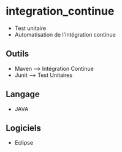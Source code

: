 # integration_continue

- Test unitaire
- Automatisation de l'intégration continue 

## Outils 

- Maven --> Intégration Continue
- Junit --> Test Unitaires

## Langage 

- JAVA

## Logiciels  

- Eclipse 
